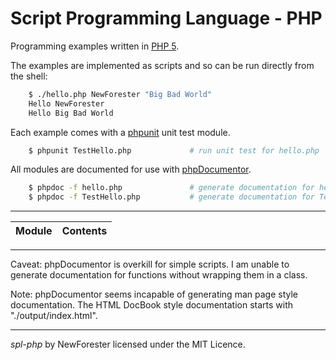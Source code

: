 <!-- spl-php by NewForester:  programming examples in PHP 5 -->

# Script Programming Language - PHP

Programming examples written in [PHP 5](https://en.wikipedia.org/wiki/PHP).

The examples are implemented as scripts and so can be run directly from the shell:

```bash
    $ ./hello.php NewForester "Big Bad World"
    Hello NewForester
    Hello Big Bad World
```

Each example comes with a [phpunit](https://phpunit.de/) unit test module.

```bash
    $ phpunit TestHello.php             # run unit test for hello.php
```

All modules are documented for use with [phpDocumentor](https://phpdoc.org/docs/latest/welcome.html).

```bash
    $ phpdoc -f hello.php               # generate documentation for hello.php
    $ phpdoc -f TestHello.php           # generate documentation for TestHello.php
```

<!--
All modules will be put through [phplint](http://www.icosaedro.it/phplint/) with default configuration
just as soon as I get it installed.

```bash
    $ phplint hello.php                 # check hello.php for code smells
    $ phplint TestHello.php             # check TestHello.php for code smells
```
-->

---

Module  | Contents
------  | --------

---

Caveat:  phpDocumentor is overkill for simple scripts.
I am unable to generate documentation for functions without wrapping them in a class.

Note:  phpDocumentor seems incapable of generating man page style documentation.
The HTML DocBook style documentation starts with "./output/index.html".

---

*spl-php* by NewForester licensed under the MIT Licence.

<!-- EOF -->
